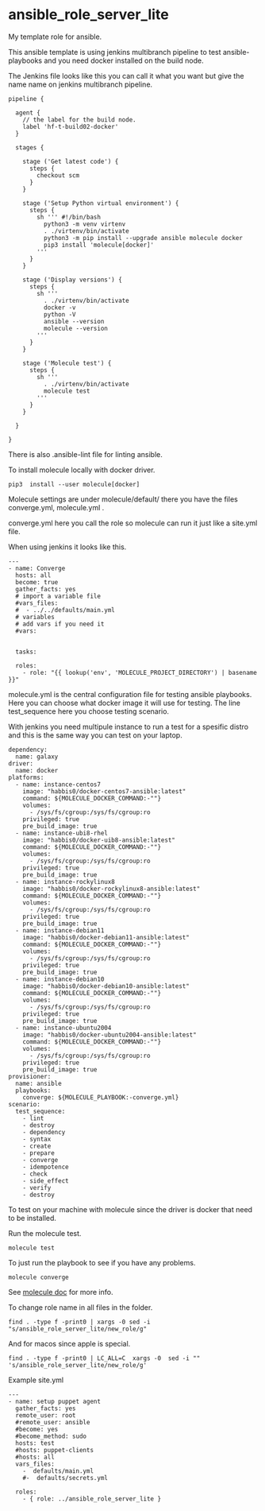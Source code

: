 ansible_role_server_lite
=========





My template role for ansible.

This ansible template is using jenkins multibranch pipeline to test ansible-playbooks and you need docker installed on the build node.

The Jenkins file looks like this you can call it what you want but give the name name on jenkins multibranch pipeline.

```
pipeline {

  agent {
    // the label for the build node.
    label 'hf-t-build02-docker'
  }

  stages {

    stage ('Get latest code') {
      steps {
        checkout scm
      }
    }

    stage ('Setup Python virtual environment') {
      steps {
        sh ''' #!/bin/bash
          python3 -m venv virtenv
          . ./virtenv/bin/activate
          python3 -m pip install --upgrade ansible molecule docker
          pip3 install 'molecule[docker]'
        '''
      }
    }

    stage ('Display versions') {
      steps {
        sh '''
          . ./virtenv/bin/activate
          docker -v
          python -V
          ansible --version
          molecule --version
        '''
      }
    }

    stage ('Molecule test') {
      steps {
        sh '''
          . ./virtenv/bin/activate
          molecule test
        '''
      }
    }

  }

}

```


There is also .ansible-lint file for linting ansible.

To install molecule locally with docker driver.

```
pip3  install --user molecule[docker]

```

Molecule settings are under molecule/default/
there you have the files converge.yml, molecule.yml .

converge.yml here you call the role so molecule can run it 
just like a site.yml file.

When using jenkins it looks like this.

```
---
- name: Converge
  hosts: all
  become: true
  gather_facts: yes
  # import a variable file
  #vars_files:
  #  - ../../defaults/main.yml
  # variables
  # add vars if you need it
  #vars:


  tasks:
        
  roles:
    - role: "{{ lookup('env', 'MOLECULE_PROJECT_DIRECTORY') | basename }}"
```

molecule.yml is the central configuration file for testing ansible playbooks.
Here you can choose what docker image it will use for testing. The line test_sequence here 
you choose testing scenario.

With jenkins you need multipule instance to run a test for a spesific distro and this is the same way you can test on your laptop.

```
dependency:
  name: galaxy
driver:
  name: docker
platforms:
  - name: instance-centos7
    image: "habbis0/docker-centos7-ansible:latest"
    command: ${MOLECULE_DOCKER_COMMAND:-""}
    volumes:
      - /sys/fs/cgroup:/sys/fs/cgroup:ro
    privileged: true
    pre_build_image: true
  - name: instance-ubi8-rhel
    image: "habbis0/docker-uib8-ansible:latest"
    command: ${MOLECULE_DOCKER_COMMAND:-""}
    volumes:
      - /sys/fs/cgroup:/sys/fs/cgroup:ro
    privileged: true
    pre_build_image: true
  - name: instance-rockylinux8
    image: "habbis0/docker-rockylinux8-ansible:latest"
    command: ${MOLECULE_DOCKER_COMMAND:-""}
    volumes:
      - /sys/fs/cgroup:/sys/fs/cgroup:ro
    privileged: true
    pre_build_image: true
  - name: instance-debian11
    image: "habbis0/docker-debian11-ansible:latest"
    command: ${MOLECULE_DOCKER_COMMAND:-""}
    volumes:
      - /sys/fs/cgroup:/sys/fs/cgroup:ro
    privileged: true
    pre_build_image: true
  - name: instance-debian10
    image: "habbis0/docker-debian10-ansible:latest"
    command: ${MOLECULE_DOCKER_COMMAND:-""}
    volumes:
      - /sys/fs/cgroup:/sys/fs/cgroup:ro
    privileged: true
    pre_build_image: true
  - name: instance-ubuntu2004
    image: "habbis0/docker-ubuntu2004-ansible:latest"
    command: ${MOLECULE_DOCKER_COMMAND:-""}
    volumes:
      - /sys/fs/cgroup:/sys/fs/cgroup:ro
    privileged: true
    pre_build_image: true
provisioner:
  name: ansible
  playbooks:
    converge: ${MOLECULE_PLAYBOOK:-converge.yml}
scenario:
  test_sequence:
    - lint
    - destroy
    - dependency
    - syntax
    - create
    - prepare
    - converge
    - idempotence
    - check
    - side_effect
    - verify
    - destroy

```

To test on your machine with molecule since the driver is docker 
that need to be installed.

Run the molecule test.

```
molecule test
```

To just run the playbook to see if you have any problems.

```
molecule converge
```

See [molecule doc](https://molecule.readthedocs.io/en/latest/getting-started.html) for more info.


To change role name in all files in the folder.

```
find . -type f -print0 | xargs -0 sed -i "s/ansible_role_server_lite/new_role/g"

```

And for macos since apple is special.

```
find . -type f -print0 | LC_ALL=C  xargs -0  sed -i "" 's/ansible_role_server_lite/new_role/g'
```

Example site.yml

```
---
- name: setup puppet agent
  gather_facts: yes
  remote_user: root
  #remote_user: ansible
  #become: yes
  #become_method: sudo
  hosts: test
  #hosts: puppet-clients
  #hosts: all
  vars_files:
    -  defaults/main.yml
    #-  defaults/secrets.yml

  roles:
    - { role: ../ansible_role_server_lite }
```

